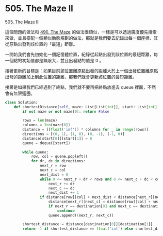 # 505. The Maze II

[505. The Maze II](https://leetcode.com/problems/the-maze-ii/)

這個問題的做法和 [490. The Maze](the-maze.md) 的做法很類似，一樣是可以透過廣度優先搜索來做，並且搭配一個類似動態規劃的做法，那就是我們要去記錄出每一個座標，其從原點出發到該位置的「最短」距離。

一開始我們會先初始化一個記憶體位置，紀錄從起點出發到該位置的最短距離，每一個點的初始值都是無限大，並且出發點的值是 0 。

接著更新的目標是：如果目前該位置離原點出發的距離大於上一個出發位置離原點出發的距離加上到此位置的距離，那我們就會更新該位置的最短距離。

接著是如果我們已經遇到了終點，我們就不要再把終點放進去 queue 裡面，不然會有無限迴圈。

```python
class Solution:
    def shortestDistance(self, maze: List[List[int]], start: List[int], destination: List[int]) -> int:
        if not maze or not maze[0]: return False
        
        rows = len(maze)
        columns = len(maze[0])
        distance = [[float('inf')] * columns for _ in range(rows)]
        directions = [(0, 1), (1, 0), (0, -1), (-1, 0)]
        distance[start[0]][start[1]] = 0
        quene = deque([start])
        
        while quene:
            row, col = quene.popleft()
            for dr, dc in directions:
                next_r = row
                next_c = col
                next_dist = 0
                while 0 <= next_r + dr < rows and 0 <= next_c + dc < columns and maze[next_r+dr][next_c+dc] != 1:
                    next_r += dr
                    next_c += dc
                    next_dist += 1
                if distance[row][col] + next_dist < distance[next_r][next_c]:
                    distance[next_r][next_c] = distance[row][col] + next_dist
                    if next_r == destination[0] and next_c == destination[1]:
                        continue
                    quene.append((next_r, next_c))

        shortest_distance = distance[destination[0]][destination[1]]
        return -1 if shortest_distance == float('inf') else shortest_distance;
```

